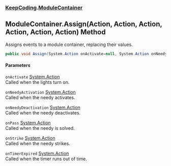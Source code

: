 ### [KeepCoding](KeepCoding.md 'KeepCoding').[ModuleContainer](KeepCoding_ModuleContainer.md 'KeepCoding.ModuleContainer')
## ModuleContainer.Assign(Action, Action, Action, Action, Action, Action) Method
Assigns events to a module container, replacing their values.  
```csharp
public void Assign(System.Action onActivate=null, System.Action onNeedyActivation=null, System.Action onNeedyDeactivation=null, System.Action onPass=null, System.Action onStrike=null, System.Action onTimerExpired=null);
```
#### Parameters
<a name='KeepCoding_ModuleContainer_Assign(System_Action_System_Action_System_Action_System_Action_System_Action_System_Action)_onActivate'></a>
`onActivate` [System.Action](https://docs.microsoft.com/en-us/dotnet/api/System.Action 'System.Action')  
Called when the lights turn on.
  
<a name='KeepCoding_ModuleContainer_Assign(System_Action_System_Action_System_Action_System_Action_System_Action_System_Action)_onNeedyActivation'></a>
`onNeedyActivation` [System.Action](https://docs.microsoft.com/en-us/dotnet/api/System.Action 'System.Action')  
Called when the needy activates.
  
<a name='KeepCoding_ModuleContainer_Assign(System_Action_System_Action_System_Action_System_Action_System_Action_System_Action)_onNeedyDeactivation'></a>
`onNeedyDeactivation` [System.Action](https://docs.microsoft.com/en-us/dotnet/api/System.Action 'System.Action')  
Called when the needy deactivates.
  
<a name='KeepCoding_ModuleContainer_Assign(System_Action_System_Action_System_Action_System_Action_System_Action_System_Action)_onPass'></a>
`onPass` [System.Action](https://docs.microsoft.com/en-us/dotnet/api/System.Action 'System.Action')  
Called when the needy is solved.
  
<a name='KeepCoding_ModuleContainer_Assign(System_Action_System_Action_System_Action_System_Action_System_Action_System_Action)_onStrike'></a>
`onStrike` [System.Action](https://docs.microsoft.com/en-us/dotnet/api/System.Action 'System.Action')  
Called when the needy strikes.
  
<a name='KeepCoding_ModuleContainer_Assign(System_Action_System_Action_System_Action_System_Action_System_Action_System_Action)_onTimerExpired'></a>
`onTimerExpired` [System.Action](https://docs.microsoft.com/en-us/dotnet/api/System.Action 'System.Action')  
Called when the timer runs out of time.
  
